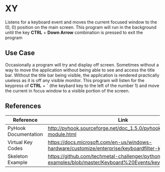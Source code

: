 # XY

Listens for a keyboard event and moves the current focused window to the (0, 0) position on the main screen. This program will run in the background until the key __CTRL__ + __Down Arrow__ combination is pressed to exit the program

## Use Case

Occasionally a program will try and display off screen. Sometimes without a way to move the application without being able to see and access the title bar. Without the title bar being visible, the application is rendered practically useless as it is off any visible monitor. This program will listen for the keypress of __CTRL__ + __\`__ (the keybard key to the left of the number 1) and move the current in focus window to a visible portion of the screen.

## References

Reference | Link
--------- | ----
PyHook Documentation | http://pyhook.sourceforge.net/doc_1.5.0/pyhook.HookManager-module.html
Virtual Key Codes | https://docs.microsoft.com/en-us/windows-hardware/customize/enterprise/keyboardfilter-key-names
Skeleton Example | https://github.com/techmetal-challenger/python-examples/blob/master/Keyboard%20Events/keybind.py
